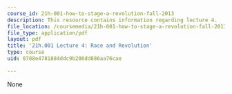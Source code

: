 ```yaml
---
course_id: 21h-001-how-to-stage-a-revolution-fall-2013
description: This resource contains information regarding lecture 4.
file_location: /coursemedia/21h-001-how-to-stage-a-revolution-fall-2013/0788e4781884ddc9b206dd886aa76cae_MIT21H_001F13_lec_04.pdf
file_type: application/pdf
layout: pdf
title: '21h.001 Lecture 4: Race and Revolution'
type: course
uid: 0788e4781884ddc9b206dd886aa76cae

---
```

None